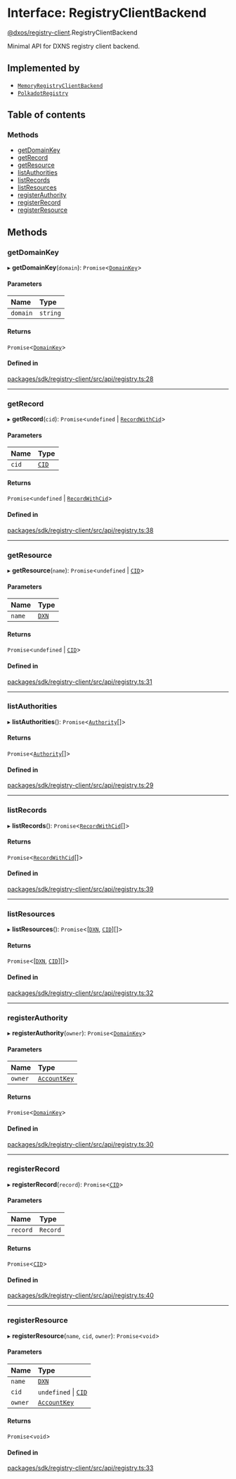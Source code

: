 # Interface: RegistryClientBackend

[@dxos/registry-client](../modules/dxos_registry_client.md).RegistryClientBackend

Minimal API for DXNS registry client backend.

## Implemented by

- [`MemoryRegistryClientBackend`](../classes/dxos_registry_client.MemoryRegistryClientBackend.md)
- [`PolkadotRegistry`](../classes/dxos_registry_client.PolkadotRegistry.md)

## Table of contents

### Methods

- [getDomainKey](dxos_registry_client.RegistryClientBackend.md#getdomainkey)
- [getRecord](dxos_registry_client.RegistryClientBackend.md#getrecord)
- [getResource](dxos_registry_client.RegistryClientBackend.md#getresource)
- [listAuthorities](dxos_registry_client.RegistryClientBackend.md#listauthorities)
- [listRecords](dxos_registry_client.RegistryClientBackend.md#listrecords)
- [listResources](dxos_registry_client.RegistryClientBackend.md#listresources)
- [registerAuthority](dxos_registry_client.RegistryClientBackend.md#registerauthority)
- [registerRecord](dxos_registry_client.RegistryClientBackend.md#registerrecord)
- [registerResource](dxos_registry_client.RegistryClientBackend.md#registerresource)

## Methods

### getDomainKey

▸ **getDomainKey**(`domain`): `Promise`<[`DomainKey`](../classes/dxos_registry_client.DomainKey.md)\>

#### Parameters

| Name | Type |
| :------ | :------ |
| `domain` | `string` |

#### Returns

`Promise`<[`DomainKey`](../classes/dxos_registry_client.DomainKey.md)\>

#### Defined in

[packages/sdk/registry-client/src/api/registry.ts:28](https://github.com/dxos/dxos/blob/e3b936721/packages/sdk/registry-client/src/api/registry.ts#L28)

___

### getRecord

▸ **getRecord**(`cid`): `Promise`<`undefined` \| [`RecordWithCid`](../modules/dxos_registry_client.md#recordwithcid)\>

#### Parameters

| Name | Type |
| :------ | :------ |
| `cid` | [`CID`](../classes/dxos_registry_client.CID.md) |

#### Returns

`Promise`<`undefined` \| [`RecordWithCid`](../modules/dxos_registry_client.md#recordwithcid)\>

#### Defined in

[packages/sdk/registry-client/src/api/registry.ts:38](https://github.com/dxos/dxos/blob/e3b936721/packages/sdk/registry-client/src/api/registry.ts#L38)

___

### getResource

▸ **getResource**(`name`): `Promise`<`undefined` \| [`CID`](../classes/dxos_registry_client.CID.md)\>

#### Parameters

| Name | Type |
| :------ | :------ |
| `name` | [`DXN`](../classes/dxos_registry_client.DXN.md) |

#### Returns

`Promise`<`undefined` \| [`CID`](../classes/dxos_registry_client.CID.md)\>

#### Defined in

[packages/sdk/registry-client/src/api/registry.ts:31](https://github.com/dxos/dxos/blob/e3b936721/packages/sdk/registry-client/src/api/registry.ts#L31)

___

### listAuthorities

▸ **listAuthorities**(): `Promise`<[`Authority`](../modules/dxos_registry_client.md#authority)[]\>

#### Returns

`Promise`<[`Authority`](../modules/dxos_registry_client.md#authority)[]\>

#### Defined in

[packages/sdk/registry-client/src/api/registry.ts:29](https://github.com/dxos/dxos/blob/e3b936721/packages/sdk/registry-client/src/api/registry.ts#L29)

___

### listRecords

▸ **listRecords**(): `Promise`<[`RecordWithCid`](../modules/dxos_registry_client.md#recordwithcid)[]\>

#### Returns

`Promise`<[`RecordWithCid`](../modules/dxos_registry_client.md#recordwithcid)[]\>

#### Defined in

[packages/sdk/registry-client/src/api/registry.ts:39](https://github.com/dxos/dxos/blob/e3b936721/packages/sdk/registry-client/src/api/registry.ts#L39)

___

### listResources

▸ **listResources**(): `Promise`<[[`DXN`](../classes/dxos_registry_client.DXN.md), [`CID`](../classes/dxos_registry_client.CID.md)][]\>

#### Returns

`Promise`<[[`DXN`](../classes/dxos_registry_client.DXN.md), [`CID`](../classes/dxos_registry_client.CID.md)][]\>

#### Defined in

[packages/sdk/registry-client/src/api/registry.ts:32](https://github.com/dxos/dxos/blob/e3b936721/packages/sdk/registry-client/src/api/registry.ts#L32)

___

### registerAuthority

▸ **registerAuthority**(`owner`): `Promise`<[`DomainKey`](../classes/dxos_registry_client.DomainKey.md)\>

#### Parameters

| Name | Type |
| :------ | :------ |
| `owner` | [`AccountKey`](../classes/dxos_registry_client.AccountKey.md) |

#### Returns

`Promise`<[`DomainKey`](../classes/dxos_registry_client.DomainKey.md)\>

#### Defined in

[packages/sdk/registry-client/src/api/registry.ts:30](https://github.com/dxos/dxos/blob/e3b936721/packages/sdk/registry-client/src/api/registry.ts#L30)

___

### registerRecord

▸ **registerRecord**(`record`): `Promise`<[`CID`](../classes/dxos_registry_client.CID.md)\>

#### Parameters

| Name | Type |
| :------ | :------ |
| `record` | `Record` |

#### Returns

`Promise`<[`CID`](../classes/dxos_registry_client.CID.md)\>

#### Defined in

[packages/sdk/registry-client/src/api/registry.ts:40](https://github.com/dxos/dxos/blob/e3b936721/packages/sdk/registry-client/src/api/registry.ts#L40)

___

### registerResource

▸ **registerResource**(`name`, `cid`, `owner`): `Promise`<`void`\>

#### Parameters

| Name | Type |
| :------ | :------ |
| `name` | [`DXN`](../classes/dxos_registry_client.DXN.md) |
| `cid` | `undefined` \| [`CID`](../classes/dxos_registry_client.CID.md) |
| `owner` | [`AccountKey`](../classes/dxos_registry_client.AccountKey.md) |

#### Returns

`Promise`<`void`\>

#### Defined in

[packages/sdk/registry-client/src/api/registry.ts:33](https://github.com/dxos/dxos/blob/e3b936721/packages/sdk/registry-client/src/api/registry.ts#L33)
